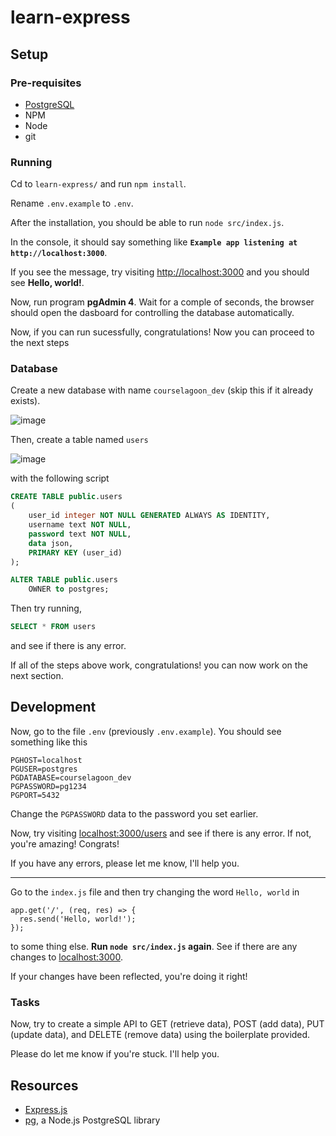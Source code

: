 # learn-express

## Setup

### Pre-requisites

- [PostgreSQL](https://www.postgresql.org/download)
- NPM
- Node
- git

### Running

Cd to `learn-express/` and run `npm install`.

Rename `.env.example` to `.env`.

After the installation, you should be able to run `node src/index.js`.

In the console, it should say something like **`Example app listening at http://localhost:3000`**.

If you see the message, try visiting [http://localhost:3000](http://localhost:3000) and you should see **Hello, world!**.

Now, run program **pgAdmin 4**. Wait for a comple of seconds, the browser should open the dasboard for controlling the database automatically.

Now, if you can run sucessfully, congratulations! Now you can proceed to the next steps

### Database

Create a new database with name `courselagoon_dev` (skip this if it already exists).

![image](https://user-images.githubusercontent.com/8011543/101188495-61d91180-3688-11eb-9260-126d31fb7779.png)

Then, create a table named `users`

![image](https://user-images.githubusercontent.com/8011543/101190602-29870280-368b-11eb-91a4-f11d67c587ed.png)

with the following script

```sql
CREATE TABLE public.users
(
    user_id integer NOT NULL GENERATED ALWAYS AS IDENTITY,
    username text NOT NULL,
    password text NOT NULL,
    data json,
    PRIMARY KEY (user_id)
);

ALTER TABLE public.users
    OWNER to postgres;
```

Then try running,

```sql
SELECT * FROM users
```

and see if there is any error.

If all of the steps above work, congratulations! you can now work on the next section.

## Development

Now, go to the file `.env` (previously `.env.example`). You should see something like this

```env
PGHOST=localhost
PGUSER=postgres
PGDATABASE=courselagoon_dev
PGPASSWORD=pg1234
PGPORT=5432
```

Change the `PGPASSWORD` data to the password you set earlier.

Now, try visiting [localhost:3000/users](http://localhost:3000/users) and see if there is any error. If not, you're amazing! Congrats!

If you have any errors, please let me know, I'll help you.

---

Go to the `index.js` file and then try changing the word `Hello, world` in

```javascipt
app.get('/', (req, res) => {
  res.send('Hello, world!');
});
```

to some thing else. **Run `node src/index.js` again**. See if there are any changes to [localhost:3000](http://localhost:3000).

If your changes have been reflected, you're doing it right!

### Tasks

Now, try to create a simple API to GET (retrieve data), POST (add data), PUT (update data), and DELETE (remove data) using the boilerplate provided.

Please do let me know if you're stuck. I'll help you.

## Resources

- [Express.js](https://expressjs.com/en/starter/hello-world.html)
- [pg](https://node-postgres.com/features/queries), a Node.js PostgreSQL library
